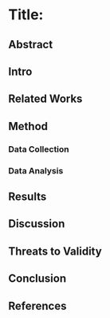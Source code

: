 # Title:

## Abstract

## Intro

## Related Works

## Method
### Data Collection
### Data Analysis

## Results

## Discussion

## Threats to Validity

## Conclusion

## References
